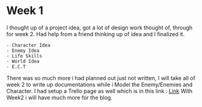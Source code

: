 
# Week 1
I thought up of a project idea, got a lot of design work thought of, through for week 2. Had help from a friend thinking up of idea and I finalized it.
```
- Character Idea
- Enemy Idea
- Life Skills
- World Idea
- E.C.T
```
There was so much more i had planned out just not written, I will take all of week 2 to write up documentations while i Model the Enemy/Enemies and Character.
I had setup a Trello page as well which is in this link : [Link](https://trello.com/b/wYP5vaxr/luna-we)
With Week2 i will have much more for the blog.

